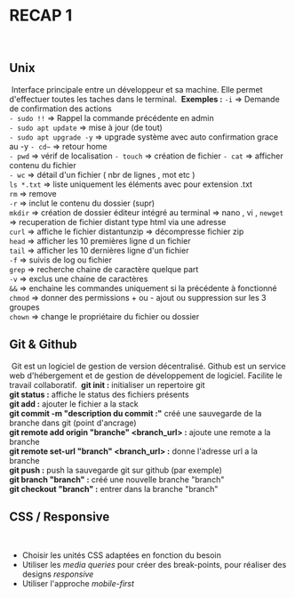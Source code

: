 # RECAP 1
​
## Unix
​
Interface principale entre un développeur et sa machine. Elle permet d'effectuer toutes les taches dans le terminal.
​
**Exemples :** 
`-i` => Demande de confirmation des actions  
`- sudo !!` => Rappel la commande précédente en admin  
`- sudo apt update` => mise à jour (de tout)  
`- sudo apt upgrade -y` => upgrade système avec auto confirmation grace au -y 
`- cd~` => retour home  
`- pwd` => vérif de localisation 
`- touch` => création de fichier 
`- cat` => afficher contenu du fichier  
`- wc` => détail d'un fichier ( nbr de lignes , mot etc )  
`ls *.txt` => liste uniquement les éléments avec pour extension .txt  
`rm` => remove  
`-r` => inclut le contenu du dossier (supr)  
`mkdir` => création de dossier éditeur intégré au terminal => nano , vi , `newget` => recuperation de fichier distant type html via une adresse  
`curl` => affiche le fichier distantunzip => décompresse fichier zip  
`head` => afficher les 10 premières ligne d un fichier  
`tail` => afficher les 10 dernières ligne d'un fichier  
`-f` => suivis de log ou fichier  
`grep` => recherche chaine de caractère quelque part  
`-v` => exclus une chaine de caractères  
`&&` => enchaine les commandes uniquement si la précédente à fonctionné
`chmod` => donner des permissions + ou - ajout ou suppression sur les 3 groupes  
`chown`  =>  change le propriétaire du fichier ou dossier
​
​
## Git & Github  
​
Git est un logiciel de gestion de version décentralisé.
Github est un service web d'hébergement et de gestion de développement de logiciel. Facilite le travail collaboratif.
​
**git init :** initialiser un repertoire git  
**git status :** affiche le status des fichiers présents  
**git add :** ajouter le fichier a la stack  
**git commit -m "description du commit :"** créé une sauvegarde de la branche dans git (point d'ancrage)  
**git remote add origin "branche" <branch_url> :** ajoute une remote a la branche  
**git remote set-url "branch" <branch_url> :** donne l'adresse url a la branche  
**git push :** push la sauvegarde git sur github (par exemple)  
**git branch "branch" :** créé une nouvelle branche "branch"  
**git checkout "branch" :** entrer dans la branche "branch"
​
​
## CSS / Responsive
​
 - Choisir les unités CSS adaptées en fonction du besoin
 - Utiliser les _media queries_ pour créer des break-points, pour réaliser des designs _responsive_
 - Utiliser l'approche _mobile-first_
​